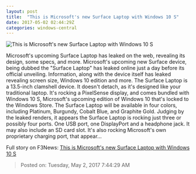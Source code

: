 ```yaml
---
layout: post
title:  "This is Microsoft's new Surface Laptop with Windows 10 S"
date: 2017-05-02 02:44:29Z
categories: windows-central
---
```


![This is Microsoft's new Surface Laptop with Windows 10 S](https://www.windowscentral.com/sites/wpcentral.com/files/styles/larger/public/field/image/2017/05/surface-laptop.jpg?itok=-j6ucfXP)

Microsoft's upcoming Surface Laptop has leaked on the web, revealing its design, some specs, and more. Microsoft's upcoming new Surface device, being dubbed the "Surface Laptop" has leaked online just a day before its official unveiling. Information, along with the device itself has leaked revealing screen size, Windows 10 edition and more. The Surface Laptop is a 13.5-inch clamshell device. It doesn't detach, as it's designed like your traditional laptop. It's rocking a PixelSense display, and comes bundled with Windows 10 S, Microsoft's upcoming edition of Windows 10 that's locked to the Windows Store. The Surface Laptop will be available in four colors, including Platinum, Burgundy, Cobalt Blue, and Graphite Gold. Judging by the leaked renders, it appears the Surface Laptop is rocking just three or possibly four ports. One USB port, one DisplayPort and a headphone jack. It may also include an SD card slot. It's also rocking Microsoft's own proprietary charging port, that appear...


Full story on F3News: [This is Microsoft's new Surface Laptop with Windows 10 S](http://www.f3nws.com/n/Vp2QZG)

> Posted on: Tuesday, May 2, 2017 7:44:29 AM
